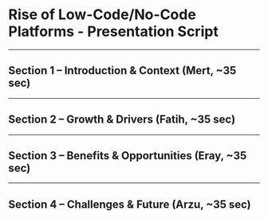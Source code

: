 # Rise of Low-Code/No-Code Platforms - Presentation Script

---

## Section 1 – Introduction & Context (Mert, ~35 sec)

---

## Section 2 – Growth & Drivers (Fatih, ~35 sec)

---

## Section 3 – Benefits & Opportunities (Eray, ~35 sec)

---

## Section 4 – Challenges & Future (Arzu, ~35 sec)
